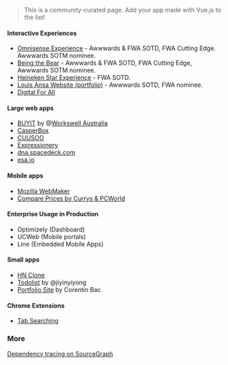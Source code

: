 > This is a community-curated page. Add your app made with Vue.js to the list!

#### Interactive Experiences

- [Omnisense Experience](http://omnisense.net) - Awwwards & FWA SOTD, FWA Cutting Edge. Awwwards SOTM nominee.
- [Being the Bear](https://danslapeaudelours.canalplus.fr/en/) - Awwwards & FWA SOTD, FWA Cutting Edge, Awwwards SOTM nominee.
- [Heineken Star Experience](http://www.starexperience.fr/) - FWA SOTD.
- [Louis Ansa Website (portfolio)](http://louisansa.com) - Awwwards SOTD, FWA nominee.
- [Digital For All](http://www.digitalforallnow.com/en/experience)

#### Large web apps

* [BUYIT](http://bt.workswell.com.au) by @[Workswell Australia](http://workswell.com.au)
* [CasperBox](https://www.casperbox.com)
* [CUUSOO](https://cuusoo.com)
* [Expressionery](https://www.expressionery.com)
* [dna.spacedeck.com](https://dna.spacedeck.com)
* [esa.io](https://esa.io/)

#### Mobile apps

* [Mozilla WebMaker](https://github.com/mozillafordevelopment/webmaker-app)
* [Compare Prices by Currys & PCWorld](https://play.google.com/store/apps/details?id=uk.co.dixons.compareprices&hl=en)

#### Enterprise Usage in Production

- Optimizely (Dashboard)
- UCWeb (Mobile portals)
- Line (Embedded Mobile Apps)

#### Small apps

* [HN Clone](http://yyx990803.github.io/vue-hackernews)
* [Todolist](https://github.com/jiyinyiyong/todolist) by @jiyinyiyong
* [Portfolio Site](http://corentinbac.com/) by Corentin Bac

#### Chrome Extensions

* [Tab Searching](https://github.com/jiyinyiyong/tab-searching)

### More

[Dependency tracing on SourceGraph](https://sourcegraph.com/github.com/yyx990803/vue/$network/dependents)